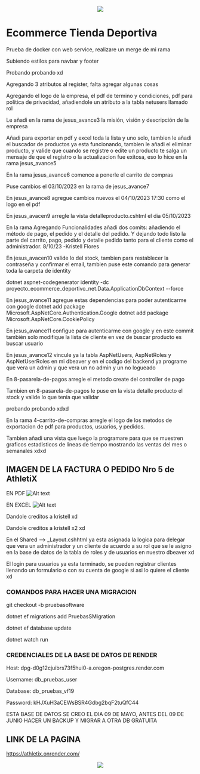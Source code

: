 <p align="center">
  <img src="https://user-images.githubusercontent.com/73097560/115834477-dbab4500-a447-11eb-908a-139a6edaec5c.gif">
</p>

# Ecommerce Tienda Deportiva

Prueba de docker con web service, realizare un merge de mi rama

Subiendo estilos para navbar y footer

Probando probando xd

Agregando 3 atributos al register, falta agregar algunas cosas

Agregando el logo de la empresa, el pdf de termino y condiciones, pdf para politica de privacidad,
añadiendole un atributo a la tabla netusers llamado rol


Le añadi en la rama de jesus_avance3 la misión, visión y descripción de la empresa


Añadi para exportar en pdf y excel toda la lista y uno solo, tambien le añadi el buscador de productos ya esta funcionando, tambien le añadi el eliminar producto, y valide que cuando se registre o edite un producto te salga un mensaje de que el registro o la actualizacion fue exitosa, eso lo hice en la rama jesus_avance5

En la rama jesus_avance6 comence a ponerle el carrito de compras

Puse cambios el 03/10/2023 en la rama de jesus_avance7

En jesus_avance8 agregue cambios nuevos el 04/10/2023 17:30 como el logo en el pdf

En jesus_avacen9 arregle la vista detalleproducto.cshtml el dia 05/10/2023

En la rama Agregando Funcionalidades añadi dos comits: añadiendo el método de pago, el pedido y el detalle del pedido. Y dejando todo listo la parte del carrito, pago, pedido y detalle pedido tanto para el cliente como el administrador. 8/10/23
-Kristell Flores

En jesus_avacen10 valide lo del stock, tambien para restablecer la contraseña y confirmar el email, tambien puse este comando para generar toda la carpeta de identity

dotnet aspnet-codegenerator identity -dc proyecto_ecommerce_deportivo_net.Data.ApplicationDbContext --force

En jesus_avance11 agregue estas dependencias para poder autenticarme con google
dotnet add package Microsoft.AspNetCore.Authentication.Google
dotnet add package Microsoft.AspNetCore.CookiePolicy

En jesus_avance11 configue para autenticarme con google y en este commit también solo modifique la lista de cliente en vez de buscar producto es buscar usuario

En jesus_avance12 vincule ya la tabla AspNetUsers, AspNetRoles y AspNetUserRoles en mi dbeaver y en el codigo del backend ya programe que vera un admin y que vera un no admin y un no logueado

En 8-pasarela-de-pagos arregle el metodo create del controller de pago

Tambien en 8-pasarela-de-pagos le puse en la vista detalle producto el stock y valide lo que tenia que validar

probando probando xdxd

En la rama 4-carrito-de-compras arregle el logo de los metodos de exportacion de pdf para productos, usuarios, y pedidos.

Tambien añadi una vista que luego la programare para que se muestren graficos estadisticos de lineas de tiempo mostrando las ventas del mes o semanales xdxd

## IMAGEN DE LA FACTURA O PEDIDO Nro 5 de AthletiX
EN PDF
![Alt text](image-3.png)

EN EXCEL
![Alt text](image-2.png)

Dandole creditos a kristell xd

Dandole creditos a kristell x2 xd

En el Shared --> _Layout.cshhtml ya esta asignada la logica para delegar que vera un administrador y un cliente de acuerdo a su rol que se le asigno en la base de datos de la tabla de roles y de usuarios en nuestro dbeaver xd

El login para usuarios ya esta terminado, se pueden registrar clientes llenando un formulario o con su cuenta de google si asi lo quiere el cliente xd


### COMANDOS PARA HACER UNA MIGRACION

git checkout -b pruebasoftware

dotnet ef migrations add PruebasSMigration

dotnet ef database update

dotnet watch run


### CREDENCIALES DE LA BASE DE DATOS DE RENDER

Host: dpg-d0g12cjuibrs73f5hui0-a.oregon-postgres.render.com 

Username: db_pruebas_user 

Database: db_pruebas_vf19

Password: kHJXuH3aCEWsBSR4Gdbg2bqF2tuQfC44


ESTA BASE DE DATOS SE CREO EL DIA 09 DE MAYO, ANTES DEL 09 DE JUNIO HACER UN BACKUP Y MIGRAR A OTRA DB GRATUITA


## LINK DE LA PAGINA

https://athletix.onrender.com/

<p align="center">
  <img src="https://user-images.githubusercontent.com/73097560/115834477-dbab4500-a447-11eb-908a-139a6edaec5c.gif">
</p>

